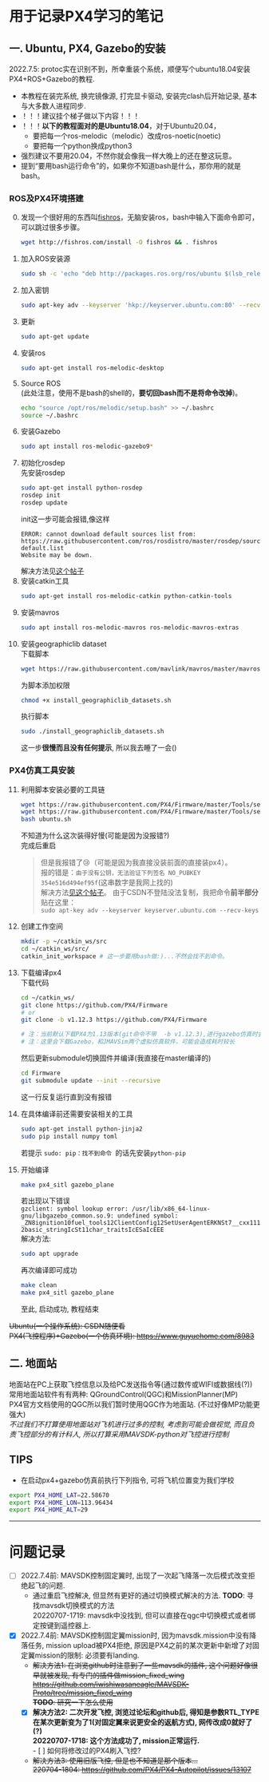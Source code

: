 # 用于记录PX4学习的笔记
## 一. Ubuntu, PX4, Gazebo的安装
2022.7.5: protoc实在识别不到，所幸重装个系统，顺便写个ubuntu18.04安装PX4+ROS+Gazebo的教程.
- 本教程在装完系统, 换完镜像源, 打完显卡驱动, 安装完clash后开始记录, 基本与大多数人进程同步. 
- ！！！建议挂个梯子做以下内容！！！
- ！！！**以下的教程面对的是Ubuntu18.04**，对于Ubuntu20.04，
    - 要把每一个ros-melodic（melodic）改成ros-noetic(noetic)
    - 要把每一个python换成python3
- 强烈建议不要用20.04，不然你就会像我一样大晚上的还在整这玩意。
- 提到“要用bash运行命令”的，如果你不知道bash是什么，那你用的就是bash。

### ROS及PX4环境搭建  
0. 发现一个很好用的东西叫[fishros](https://fishros.org.cn/forum/topic/20/%E5%B0%8F%E9%B1%BC%E7%9A%84%E4%B8%80%E9%94%AE%E5%AE%89%E8%A3%85%E7%B3%BB%E5%88%97?lang=zh-CN)，无脑安装ros，bash中输入下面命令即可，可以跳过很多步骤。  
    ```sh
    wget http://fishros.com/install -O fishros && . fishros
    ```
1. 加入ROS安装源
    ```sh
    sudo sh -c 'echo "deb http://packages.ros.org/ros/ubuntu $(lsb_release -sc) main" > /etc/apt/sources.list.d/ros-latest.list'
    ```
2. 加入密钥
    ```sh
    sudo apt-key adv --keyserver 'hkp://keyserver.ubuntu.com:80' --recv-key C1CF6E31E6BADE8868B172B4F42ED6FBAB17C654
    ```
3. 更新
    ```sh
    sudo apt-get update
    ```
4. 安装ros
    ```sh
    sudo apt-get install ros-melodic-desktop
    ```
5. Source ROS\
    (此处注意，使用不是bash的shell的，**要切回bash而不是将命令改掉**)。
    ```sh
    echo "source /opt/ros/melodic/setup.bash" >> ~/.bashrc
    source ~/.bashrc
    ```
6. 安装Gazebo
    ```sh
    sudo apt install ros-melodic-gazebo9*
    ```
7. 初始化rosdep\
    先安装rosdep
    ```sh
    sudo apt-get install python-rosdep
    rosdep init
    rosdep update
    ```
    init这一步可能会报错,像这样
    ```
    ERROR: cannot download default sources list from:
    https://raw.githubusercontent.com/ros/rosdistro/master/rosdep/sources.list.d/20-default.list
    Website may be down.
    ```
    解决方法见[这个帖子](https://zskitecho.blog.csdn.net/article/details/107852051?spm=1001.2101.3001.6661.1&utm_medium=distribute.pc_relevant_t0.none-task-blog-2%7Edefault%7ECTRLIST%7Edefault-1-107852051-blog-105759665.pc_relevant_multi_platform_whitelistv2&depth_1-utm_source=distribute.pc_relevant_t0.none-task-blog-2%7Edefault%7ECTRLIST%7Edefault-1-107852051-blog-105759665.pc_relevant_multi_platform_whitelistv2&utm_relevant_index=1)
8. 安装catkin工具
    ```sh
    sudo apt-get install ros-melodic-catkin python-catkin-tools
    ```
9. 安装mavros
    ```sh
    sudo apt install ros-melodic-mavros ros-melodic-mavros-extras
    ```
10. 安装geographiclib dataset\
    下载脚本
    ```sh
    wget https://raw.githubusercontent.com/mavlink/mavros/master/mavros/scripts/install_geographiclib_datasets.sh
    ```
    为脚本添加权限
    ```sh
    chmod +x install_geographiclib_datasets.sh
    ```
    执行脚本
    ```sh
    sudo ./install_geographiclib_datasets.sh
    ```
    这一步**很慢而且没有任何提示**, 所以我去睡了一会()
### PX4仿真工具安装
11. 利用脚本安装必要的工具链
    ```sh
    wget https://raw.githubusercontent.com/PX4/Firmware/master/Tools/setup/ubuntu.sh
    wget https://raw.githubusercontent.com/PX4/Firmware/master/Tools/setup/requirements.txt
    bash ubuntu.sh
    ```
    不知道为什么这次装得好慢(可能是因为没报错?)\
    完成后重启
    > 但是我报错了:cry:（可能是因为我直接没装前面的直接装px4）。  
    > 报的错是：`由于没有公钥，无法验证下列签名 NO_PUBKEY 354e516d494ef95f`(这串数字是我网上找的)  
    > 解决方法[见这个帖子](https://blog.csdn.net/loovejava/article/details/21837935)。
    > 由于CSDN不登陆没法复制，我把命令**前半部分**贴在这里：  
    > `sudo apt-key adv --keyserver keyserver.ubuntu.com --recv-keys`
    
12. 创建工作空间
    ```sh
    mkdir -p ~/catkin_ws/src
    cd ~/catkin_ws/src/
    catkin_init_workspace # 这一步要用bash做:)...不然会找不到命令。
    ```
11. 下载编译px4\
    下载代码
    ```sh
    cd ~/catkin_ws/
    git clone https://github.com/PX4/Firmware
    # or
    git clone -b v1.12.3 https://github.com/PX4/Firmware
    
    # 注：当前默认下载PX4为1.13版本(git命令不带  -b v1.12.3),进行gazebo仿真时会出现问题，建议安装较低版本，例如v1.12.3
    # 注：这里会下载Gazebo，和JMAVSim两个虚拟仿真软件，可能会造成耗时较长
    ```
    然后更新submodule切换固件并编译(我直接在master编译的)
    ```sh
    cd Firmware
    git submodule update --init --recursive
    ```
    这一行反复运行直到没有报错
12. 在具体编译前还需要安装相关的工具
    ```sh
    sudo apt-get install python-jinja2
    sudo pip install numpy toml
    ```
    若提示 `sudo: pip：找不到命令 `的话先安装`python-pip`
13. 开始编译
    ```sh
    make px4_sitl gazebo_plane
    ```
    若出现以下错误\
    `gzclient: symbol lookup error: /usr/lib/x86_64-linux-gnu/libgazebo_common.so.9: undefined symbol: _ZN8ignition10fuel_tools12ClientConfig12SetUserAgentERKNSt7__cxx1112basic_stringIcSt11char_traitsIcESaIcEEE`\
    解决方法:
    ```sh
    sudo apt upgrade
    ```
    再次编译即可成功
    ```sh
    make clean
    make px4_sitl gazebo_plane
    ```
    至此, 启动成功, 教程结束



~~Ubuntu(一个操作系统): CSDN随便看~~\
~~PX4(飞控程序)+Gazebo(一个仿真环境): https://www.guyuehome.com/8983~~
## 二. 地面站
地面站在PC上获取飞控信息以及给PC发送指令等(通过数传或WIFI或数据线(?))
常用地面站软件有有两种: QGroundControl(QGC)和MissionPlanner(MP)\
PX4官方文档使用的QGC所以我们暂时使用QGC作为地面站. (不过好像MP功能更强大)\
*不过我们不打算使用地面站对飞机进行过多的控制, 考虑到可能会做视觉, 而且负责飞控部分的有计科人, 所以打算采用MAVSDK-python对飞控进行控制*
## TIPS  
- 在启动px4+gazebo仿真前执行下列指令, 可将飞机位置变为我们学校  
```sh
export PX4_HOME_LAT=22.58670
export PX4_HOME_LON=113.96434
export PX4_HOME_ALT=29
```


---
# 问题记录
- [ ] 2022.7.4前: MAVSDK控制固定翼时, 出现了一次起飞降落一次后模式改变拒绝起飞的问题. 
    - 通过重启飞控解决, 但显然有更好的通过切换模式解决的方法. 
       **TODO**: 寻找mavsdk切换模式的方法  
       20220707-1719: mavsdk中没找到, 但可以直接在qgc中切换模式或者绑定按键到遥控器上. 
- [x] 2022.7.4前: MAVSDK控制固定翼mission时, 因为mavsdk.mission中没有降落任务, mission upload被PX4拒绝, 原因是PX4之前的某次更新中新增了对固定翼mission的限制: 必须要有landing. 
    - ~~解决方法1: 在浏览github时注意到了一些mavsdk的插件, 这个问题好像很早就被发现, 有专门的插件做mission_fixed_wing\
      https://github.com/iwishiwasaneagle/MAVSDK-Proto/tree/mission_fixed_wing \
        **TODO**: 研究一下怎么使用~~
    - [x] **解决方法2: 二次开发飞控, 浏览过论坛和github后, 得知是参数RTL_TYPE在某次更新变为了1(对固定翼来说更安全的返航方式), 网传改成0就好了(?)**  
        **20220707-1718: 这个方法成功了, mission正常运行.**  
            - [ ] 如何将修改过的PX4刷入飞控?
    - ~~解决方法3: 使用旧版飞控, 但是也不知道是那个版本...\
        220704-1804: https://github.com/PX4/PX4-Autopilot/issues/13107~~
